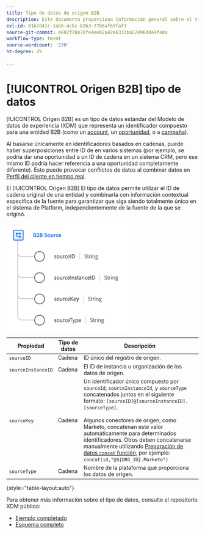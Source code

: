 ```yaml
---
title: Tipo de datos de origen B2B
description: Este documento proporciona información general sobre el tipo de datos del modelo de datos de experiencia de origen (XDM) B2B.
exl-id: 01b7d41c-1ab6-4cbc-b9b3-77b6af69faf3
source-git-commit: e602f78470fe4eeb2a42e6333ba52096d8a9fe8a
workflow-type: tm+mt
source-wordcount: '270'
ht-degree: 2%

---
```


# [!UICONTROL Origen B2B] tipo de datos

[!UICONTROL Origen B2B] es un tipo de datos estándar del Modelo de datos de experiencia (XDM) que representa un identificador compuesto para una entidad B2B (como un [account](../classes/b2b/business-account.md), un [oportunidad](../classes/b2b/business-opportunity.md), o a [campaña](../classes/b2b/business-campaign.md)).

Al basarse únicamente en identificadores basados en cadenas, puede haber superposiciones entre ID de en varios sistemas (por ejemplo, se podría dar una oportunidad a un ID de cadena en un sistema CRM, pero ese mismo ID podría hacer referencia a una oportunidad completamente diferente). Esto puede provocar conflictos de datos al combinar datos en [Perfil del cliente en tiempo real](../../profile/home.md).

El [!UICONTROL Origen B2B] El tipo de datos permite utilizar el ID de cadena original de una entidad y combinarla con información contextual específica de la fuente para garantizar que siga siendo totalmente único en el sistema de Platform, independientemente de la fuente de la que se originó.

![Estructura de origen B2B](../images/data-types/b2b-source.png)

| Propiedad | Tipo de datos | Descripción |
| --- | --- | --- |
| `sourceID` | Cadena | ID único del registro de origen. |
| `sourceInstanceID` | Cadena | El ID de instancia u organización de los datos de origen. |
| `sourceKey` | Cadena | Un identificador único compuesto por `sourceId`, `sourceInstanceId`, y `sourceType` concatenados juntos en el siguiente formato: `[sourceID]@[sourceInstanceID].[sourceType]`.<br><br>Algunos conectores de origen, como Marketo, concatenan este valor automáticamente para determinados identificadores. Otros deben concatenarse manualmente utilizando [Preparación de datos `concat` función](../../data-prep/functions.md#string), por ejemplo: `concat(id,"@${ORG_ID}.Marketo")` |
| `sourceType` | Cadena | Nombre de la plataforma que proporciona los datos de origen. |

{style="table-layout:auto"}

Para obtener más información sobre el tipo de datos, consulte el repositorio XDM público:

* [Ejemplo completado](https://github.com/adobe/xdm/blob/master/components/datatypes/b2b/b2b-source.example.1.json)
* [Esquema completo](https://github.com/adobe/xdm/blob/master/components/datatypes/b2b/b2b-source.schema.json)
